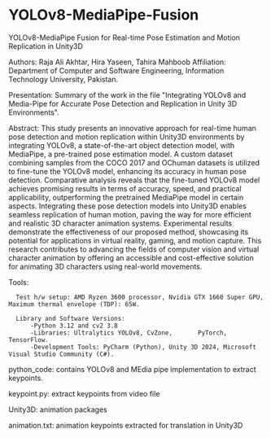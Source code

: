 # YOLOv8-MediaPipe-Fusion
YOLOv8-MediaPipe Fusion for Real-time Pose Estimation and Motion Replication in Unity3D

Authors: Raja Ali Akhtar, Hira Yaseen, Tahira Mahboob
Affiliation: Department of Computer and Software Engineering, Information Technology University, Pakistan.


Presentation: Summary of the work in the file "Integrating YOLOv8 and Media-Pipe for Accurate Pose Detection and Replication in Unity 3D Environments".

Abstract: 
This study presents an innovative approach for real-time human pose detection and motion replication within Unity3D environments by integrating YOLOv8, a state-of-the-art object detection model, with MediaPipe, a pre-trained pose estimation model. A custom dataset combining samples from the COCO 2017 and OChuman datasets is utilized to fine-tune the YOLOv8 model, enhancing its accuracy in human pose detection. Comparative analysis reveals that the fine-tuned YOLOv8 model achieves promising results in terms of accuracy, speed, and practical applicability, outperforming the pretrained MediaPipe model in certain aspects. Integrating these pose detection models into Unity3D enables seamless replication of human motion, paving the way for more efficient and realistic 3D character animation systems. Experimental results demonstrate the effectiveness of our proposed method, showcasing its potential for applications in virtual reality, gaming, and motion capture. This research contributes to advancing the fields of computer vision and virtual character animation by offering an accessible and cost-effective solution for animating 3D characters using real-world movements.

  Tools:

      Test h/w setup: AMD Ryzen 3600 processor, Nvidia GTX 1660 Super GPU, Maximum thermal envelope (TDP): 65W.
  
      Library and Software Versions:
          -Python 3.12 and cv2 3.8 
          -Libraries: Ultralytics YOLOv8, CvZone,       PyTorch, TensorFlow.
          -Development Tools: PyCharm (Python), Unity 3D 2024, Microsoft Visual Studio Community (C#).


python_code: contains YOLOv8 and MEdia pipe implementation to extract keypoints.

keypoint.py: extract keypoints from video file

Unity3D: animation packages

animation.txt: animation keypoints extracted for translation in Unity3D


